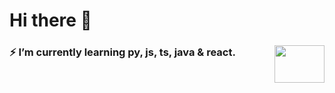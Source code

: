 # Hi there 👋

### ⚡ I’m currently learning py, js, ts, java & react.     <a href="url"><img src="https://c.tenor.com/JYQs3LWRKgcAAAAC/btc-bitcoin.gif" align="right" height="60" width="80" ></a>



<!--
**comoncada/comoncada** is a ✨ _special_ ✨ repository because its `README.md` (this file) appears on your GitHub profile.

Here are some ideas to get you started:

- 🔭 I’m currently working on ...
- 🌱 I’m currently learning ...
- 👯 I’m looking to collaborate on ...
- 🤔 I’m looking for help with ...
- 💬 Ask me about ...
- 📫 How to reach me: ...
- 😄 Pronouns: ...
- ⚡ Fun fact: ...
-->
